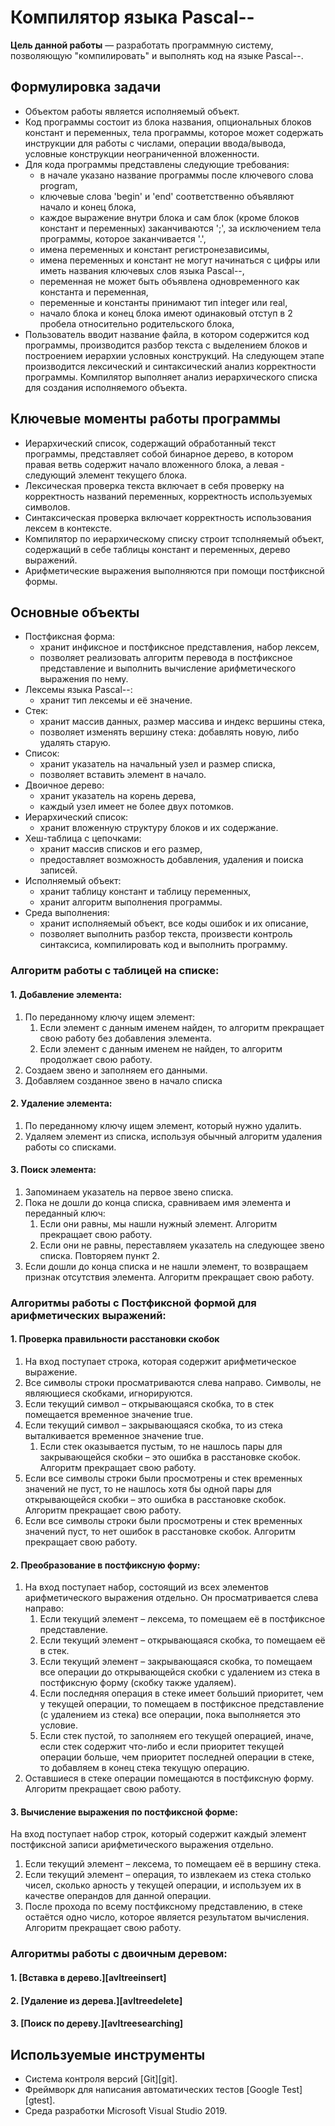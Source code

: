 # Компилятор языка Pascal--

__Цель данной работы__  — разработать программную систему, позволяющую "компилировать" и выполнять код на языке Pascal--.
## Формулировка задачи
* Объектом работы является исполняемый объект.
* Код программы состоит из блока названия, опциональных блоков констант и переменных, тела программы, которое может содержать инструкции для работы с числами, операции ввода/вывода, условные конструкции неограниченной вложенности.
* Для кода программы представлены следующие требования:
  - в начале указано название программы после ключевого слова program,
  - ключевые слова 'begin' и 'end' соответственно объявляют начало и конец блока,
  - каждое выражение внутри блока и сам блок (кроме блоков констант и переменных) заканчиваются ';', за исключением тела программы, которое заканчивается '.',
  - имена переменных и констант регистронезависимы,
  - имена переменных и констант не могут начинаться с цифры или иметь названия ключевых слов языка Pascal--,
  - переменная не может быть объявлена одновременного как константа и переменная,
  - переменные и константы принимают тип integer или real,
  - начало блока и конец блока имеют одинаковый отступ в 2 пробела относительно родительского блока,
* Пользователь вводит название файла, в котором содержится код программы, производится разбор текста с выделением блоков и построением иерархии условных конструкций. На следующем этапе производится лексический и синтаксический анализ корректности программы. Компилятор выполняет анализ иерархического списка для создания исполняемого объекта.
## Ключевые моменты работы программы
* Иерархический список, содержащий обработанный текст программы, представляет собой бинарное дерево, в котором правая ветвь содержит начало вложенного блока, а левая - следующий элемент текущего блока.
* Лексическая проверка текста включает в себя проверку на корректность названий переменных, корректность используемых символов.
* Синтаксическая проверка включает корректность использования лексем в контексте.
* Компилятор по иерархическому списку строит тсполняемый объект, содержащий в себе таблицы констант и переменных, дерево выражений.
* Арифметические выражения выполняются при помощи постфиксной формы.

## Основные объекты
* Постфиксная форма:
  * хранит инфиксное и постфиксное представления, набор лексем,
  * позволяет реализовать алгоритм перевода в постфиксное представление и выполнить вычисление арифметического выражения по нему.
* Лексемы языка Pascal--:
  * хранит тип лексемы и её значение.
* Стек:
  * хранит массив данных, размер массива и индекс вершины стека,
  * позволяет изменять вершину стека: добавлять новую, либо удалять старую.
* Список:
  * хранит указатель на начальный узел и размер списка,
  * позволяет вставить элемент в начало.
* Двоичное дерево:
  * хранит указатель на корень дерева,
  * каждый узел имеет не более двух потомков.
* Иерархический список:
  * хранит вложенную структуру блоков и их содержание.
* Хеш-таблица с цепочками:
  * хранит массив списков и его размер,
  * предоставляет возможность добавления, удаления и поиска записей.
* Исполняемый объект:
  * хранит таблицу констант и таблицу переменных,
  * хранит алгоритм выполнения программы.
* Среда выполнения:
  * хранит исполняемый объект, все коды ошибок и их описание,
  * позволяет выполнить разбор текста, произвести контроль синтаксиса, компилировать код и выполнить программу.

### Алгоритм работы с таблицей на списке:

#### 1. Добавление элемента:
   1. По переданному ключу ищем элемент:
      1. Если элемент с данным именем найден, то алгоритм прекращает свою работу без добавления элемента.
      2. Если элемент с данным именем не найден, то алгоритм продолжает свою работу.
   2. Создаем звено и заполняем его данными.
   3. Добавляем созданное звено в начало списка
#### 2. Удаление элемента:
   1. По переданному ключу ищем элемент, который нужно удалить.
   2. Удаляем элемент из списка, используя обычный алгоритм удаления работы со списками.
#### 3. Поиск элемента:
   1. Запоминаем указатель на первое звено списка.
   2. Пока не дошли до конца списка, сравниваем имя элемента и переданный ключ:
      1. Если они равны, мы нашли нужный элемент. Алгоритм прекращает свою работу.
      2. Если они не равны, переставляем указатель на следующее звено списка. Повторяем пункт 2.
   3. Если дошли до конца списка и не нашли элемент, то возвращаем признак отсутствия элемента. Алгоритм прекращает свою работу.

### Алгоритмы работы с Постфиксной формой для арифметических выражений:

#### 1. Проверка правильности расстановки скобок

1) На вход поступает строка, которая содержит арифметическое выражение.
2) Все символы строки просматриваются слева направо. Символы, не являющиеся скобками, игнорируются.
3) Если текущий символ – открывающаяся скобка, то в стек помещается временное значение true.
4) Если текущий символ – закрывающаяся скобка, то из стека выталкивается временное значение true.
   1) Если стек оказывается пустым, то не нашлось пары для закрывающейся скобки – это ошибка в расстановке скобок. Алгоритм прекращает свою работу.
5) Если все символы строки были просмотрены и стек временных значений не пуст, то не нашлось хотя бы одной пары для открывающейся скобки – это ошибка в расстановке скобок. Алгоритм прекращает свою работу.
6) Если все символы строки были просмотрены и стек временных значений пуст, то нет ошибок в расстановке скобок. Алгоритм прекращает свою работу.

#### 2. Преобразование в постфиксную форму:

1. На вход поступает набор, состоящий из всех элементов арифметического выражения отдельно. 
   Он просматривается слева направо:
   1. Если текущий элемент – лексема, то помещаем её в постфиксное представление.
   2. Если текущий элемент – открывающаяся скобка, то помещаем её в стек.
   3. Если текущий элемент – закрывающаяся скобка, то помещаем все операции до открывающейся скобки с удалением из стека в постфиксную форму (скобку также удаляем).
   4. Если последняя операция в стеке имеет больший приоритет, чем у текущей операции, то помещаем в постфиксное представление (с удалением из стека) все операции, пока выполняется это условие.
   5. Если стек пустой, то заполняем его текущей операцией, иначе, если стек содержит что-либо и если приоритет текущей операции больше, чем приоритет последней операции в стеке, то добавляем в конец стека текущую операцию.
2. Оставшиеся в стеке операции помещаются в постфиксную форму. Алгоритм прекращает свою работу.

#### 3. Вычисление выражения по постфиксной форме:

На вход поступает набор строк, который содержит каждый элемент постфиксной записи арифметического выражения отдельно.

1. Если текущий элемент – лексема, то помещаем её в вершину стека.
2. Если текущий элемент – операция, то извлекаем из стека столько чисел, сколько арность у текущей операции, и используем их в качестве операндов для данной операции.
3. После прохода по всему постфиксному представлению, в стеке остаётся одно число, которое является результатом вычисления. Алгоритм прекращает свою работу.

### Алгоритмы работы с двоичным деревом:

#### 1. [Вставка в дерево.][avltreeinsert]

#### 2. [Удаление из дерева.][avltreedelete]

#### 3. [Поиск по дереву.][avltreesearching]

## Используемые инструменты

  - Система контроля версий [Git][git].
  - Фреймворк для написания автоматических тестов [Google Test][gtest].
  - Среда разработки Microsoft Visual Studio 2019.

